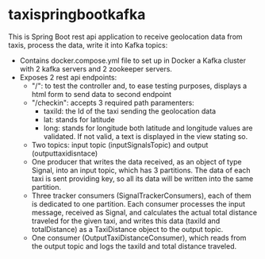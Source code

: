# taxispringbootkafka

This is Spring Boot rest api application to receive geolocation data from taxis, process the data, write it into Kafka topics:
- Contains docker.compose.yml file to set up in Docker a Kafka cluster with 2 kafka servers and 2 zookeeper servers.
- Exposes 2 rest api endpoints:
  - "/": to test the controller and, to ease testing purposes, displays a html form to send data to second endpoint
  - "/checkin": accepts 3 required path paramenters:
    - taxiId: the Id of the taxi sending the geolocation data
    - lat: stands for latitude
    - long: stands for longitude
    both latitude and longitude values are validated. If not valid, a text is displayed in the view stating so.
  - Two topics: input topic (inputSignalsTopic) and output (outputtaxidisntace)
  - One producer that writes the data received, as an object of type Signal, into an input topic, which has 3 partitions. The data of each taxi is sent providing key, so all its data will be written into the same partition.
  - Three tracker consumers (SignalTrackerConsumers), each of them is dedicated to one partition. Each consumer processes the input message, received as Signal, and calculates the actual total distance traveled for the given taxi, and writes this data (taxiId and totalDistance) as a TaxiDistance object to the output topic.
  - One consumer (OutputTaxiDistanceConsumer), which reads from the output topic and logs the taxiId and total distance traveled.
